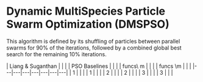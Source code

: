 # Dynamic MultiSpecies Particle Swarm Optimization (DMSPSO)

This algorithm is defined by its shuffling of particles between parallel swarms for 90% of the iterations, followed by a combined global best search for the remaining 10% iterations. 

| Liang & Suganthan  |   |   |   | PSO Baselines   | | | 
| funcs\ m  |   |   |   | funcs \m | | | 
|---|---|---|---|---|---|---|
|  1 |   |   |   |  1 | | |
|  2 |   |   |   |  2  | | |
|  3 |   |   |   |  3 | | |

